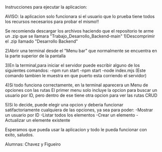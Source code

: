 Instrucciones para ejecutar la aplicacion:

AVISO: la aplicacion solo funcionara si el usuario que lo prueba tiene todos los recursos necesarios para probar el mismo!!

Se recomienda descargar los archivos haciendo que el repositorio te arme un .zip que se llamara "Trabajo_Desarrollo_Backend-main"
1)Descomprimir el .zip llamado "Desarrollo Backend"

2)Abrir una terminal desde el "Menu bar" que normalmente se encuentra en la parte superior de la pantalla

3)En la terminal,para iniciar el servidor puede escribir alguno de los siguientes comandos: -npm run start -npm start -node index.mjs (Este comando tambien le muestra en que puerto esta corriendo el servidor)

4)Si todo funciona correctamente, en la terminal aparecera un Menu de opciones con las rutas El primer menu solo incluye la opcion para buscar un usuario por ID, pero dentro de ese tiene otra opcion para ver las rutas CRUD

5)Si lo decide, puede elegir una opcion y deberia funcionar satifactoriamente cualquiera de las opciones, ya sea para poder: -Mostrar un usuario por ID -Listar todos los elementos -Crear un elemento -Actualizar un elemente existente

Esperamos que pueda usar la aplicacion y todo le pueda funcionar con exito, saludos.

Alumnas: Chavez y Figueiro
